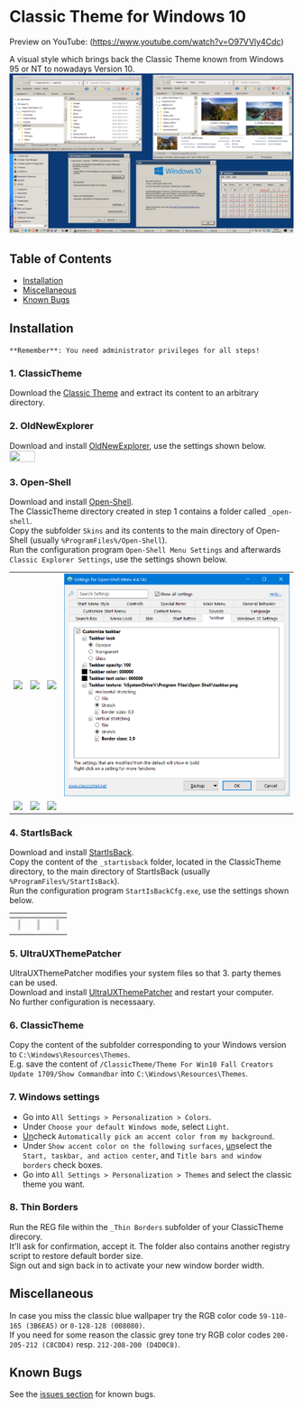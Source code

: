 # Classic Theme for Windows 10
Preview on YouTube: (https://www.youtube.com/watch?v=O97VVly4Cdc)  
  
A visual style which brings back the Classic Theme known from Windows 95 or NT to nowadays Version 10. 
<img src="https://github.com/malvinas2/ClassicThemeForWindows10/blob/master/_settings/windows_10_with_classic_theme.png">


## Table of Contents

- [Installation](#installation)
- [Miscellaneous](#miscellaneous)
- [Known Bugs](#known-bugs)

## Installation 
`**Remember**: You need administrator privileges for all steps!` 


### 1. ClassicTheme
Download the [Classic Theme](https://github.com/malvinas2/ClassicThemeForWindows10/releases/) and extract its content to an arbitrary directory. 


### 2. OldNewExplorer
Download and install [OldNewExplorer](https://msfn.org/board/topic/170375-oldnewexplorer-119/), use the settings shown below.  
<img src="https://github.com/malvinas2/ClassicThemeForWindows10/blob/master/_settings/OldNewExplorer_settings.png" width=30% height=30%>


### 3. Open-Shell
Download and install [Open-Shell](https://github.com/Open-Shell/Open-Shell-Menu/releases/).  
The ClassicTheme directory created in step 1 contains a folder called `_open-shell`.  
Copy the subfolder `Skins` and its contents to the main directory of Open-Shell (usually `%ProgramFiles%/Open-Shell`).  
Run the configuration program `Open-Shell Menu Settings` and afterwards `Classic Explorer Settings`, use the settings shown below.  

<table>
  <tr>
    <td> <img src="https://github.com/malvinas2/ClassicThemeForWindows10/blob/master/_settings/Open-Shell_settings0.png" height=30%> </td>
    <td> <img src="https://github.com/malvinas2/ClassicThemeForWindows10/blob/master/_settings/Open-Shell_settings1.png" height=30%> </td>
    <td> <img src="https://github.com/malvinas2/ClassicThemeForWindows10/blob/master/_settings/Open-Shell_settings2.png" height=30%> </td>
    <td> <img src="https://github.com/malvinas2/ClassicThemeForWindows10/blob/master/_settings/Open-Shell_settings3.png" height=30%> </td>
  </tr>

  <tr>
   <td> <img src="https://github.com/malvinas2/ClassicThemeForWindows10/blob/master/_settings/Open-Shell_settings5.png" height=30%> </td>
   <td> <img src="https://github.com/malvinas2/ClassicThemeForWindows10/blob/master/_settings/Open-Shell_settings6.png" height=30%> </td>
   <td> <img src="https://github.com/malvinas2/ClassicThemeForWindows10/blob/master/_settings/Open-Shell_settings7.png" height=30%> </td>
  </tr>
</table>

### 4. StartIsBack
Download and install [StartIsBack](https://www.startisback.com/#download-tab).  
Copy the content of the `_startisback` folder, located in the ClassicTheme directory, to the main directory of StartIsBack (usually `%ProgramFiles%/StartIsBack`).  
Run the configuration program `StartIsBackCfg.exe`, use the settings shown below. 

| []() | []() | []() | 
| :----: | :----: | :----: | 
| <img src="https://github.com/malvinas2/ClassicThemeForWindows10/blob/master/_settings/startisback_settings1.png" width=40% height=40%> | <img src="https://github.com/malvinas2/ClassicThemeForWindows10/blob/master/_settings/startisback_settings2.png" width=40% height=40%> | <img src="https://github.com/malvinas2/ClassicThemeForWindows10/blob/master/_settings/startisback_settings3.png" width=40% height=40%> | 


### 5. UltraUXThemePatcher
UltraUXThemePatcher modifies your system files so that 3. party themes can be used.  
Download and install [UltraUXThemePatcher](http://www.syssel.net/hoefs/software_uxtheme.php?lang=en) and restart your computer.  
No further configuration is necessaary. 


### 6. ClassicTheme
Copy the content of the subfolder corresponding to your Windows version to `C:\Windows\Resources\Themes`.  
E.g. save the content of `/ClassicTheme/Theme For Win10 Fall Creators Update 1709/Show Commandbar` into `C:\Windows\Resources\Themes`.


### 7. Windows settings
- Go into `All Settings > Personalization > Colors`. 
- Under `Choose your default Windows mode`, select `Light`.
- <ins>Un</ins>check `Automatically pick an accent color from my background`. 
- Under `Show accent color on the following surfaces`, <ins>un</ins>select the `Start, taskbar, and action center`, and `Title bars and window borders` check boxes.
- Go into `All Settings > Personalization > Themes` and select the classic theme you want. 


### 8. Thin Borders
Run the REG file within the `_Thin Borders` subfolder of your ClassicTheme direcory.  
It'll ask for confirmation, accept it. The folder also contains another registry script to restore default border size.  
Sign out and sign back in to activate your new window border width. 


## Miscellaneous
In case you miss the classic blue wallpaper try the RGB color code `59-110-165 (3B6EA5)` or `0-128-128 (008080)`.  
If you need for some reason the classic grey tone try RGB color codes `200-205-212 (C8CDD4)` resp. `212-208-200 (D4D0C8)`. 


## Known Bugs
See the [issues section](https://github.com/malvinas2/ClassicThemeForWindows10/issues) for known bugs. 

